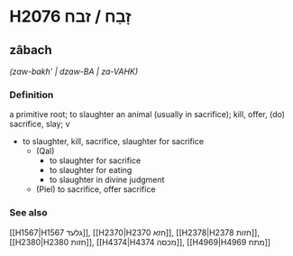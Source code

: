 # H2076 זָבַח / זבח

## zâbach

_(zaw-bakh' | dzaw-BA | za-VAHK)_

### Definition

a primitive root; to slaughter an animal (usually in sacrifice); kill, offer, (do) sacrifice, slay; v

- to slaughter, kill, sacrifice, slaughter for sacrifice
  - (Qal)
    - to slaughter for sacrifice
    - to slaughter for eating
    - to slaughter in divine judgment
  - (Piel) to sacrifice, offer sacrifice

### See also

[[H1567|H1567 גלעד]], [[H2370|H2370 חזא]], [[H2378|H2378 חזות]], [[H2380|H2380 חזות]], [[H4374|H4374 מכסה]], [[H4969|H4969 מתח]]

